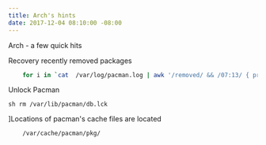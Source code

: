```yaml
---
title: Arch's hints
date: 2017-12-04 08:10:00 -08:00
---
```


Arch - a few quick hits

 Recovery recently removed packages
```sh
    for i in `cat  /var/log/pacman.log | awk '/removed/ && /07:13/ { print $5}'`; do pacman -S --noconfirm $i; done
 ```   
Unlock Pacman

   ```sh rm /var/lib/pacman/db.lck```

]Locations of pacman's cache files are located
```
    /var/cache/pacman/pkg/
```